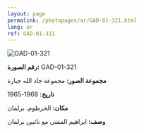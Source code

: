 ```yaml
---
layout: page
permalink: /photopages/ar/GAD-01-321.html
lang: ar
ref: GAD-01-321
---
```


![GAD-01-321](/smallimages/GAD-01-321-600.jpg)

**رقم الصورة:** GAD-01-321

**مجموعة الصور:** مجموعة جاد الله جبارة

**تاريخ:**  1968-1965

**مكان:** الخرطوم، برلمان

**وصف:** ابراهيم المفتي مع نائبين برلمان
